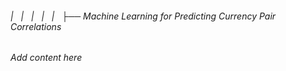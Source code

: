###### |   |   |   |   |   ├── Machine Learning for Predicting Currency Pair Correlations

*Add content here*